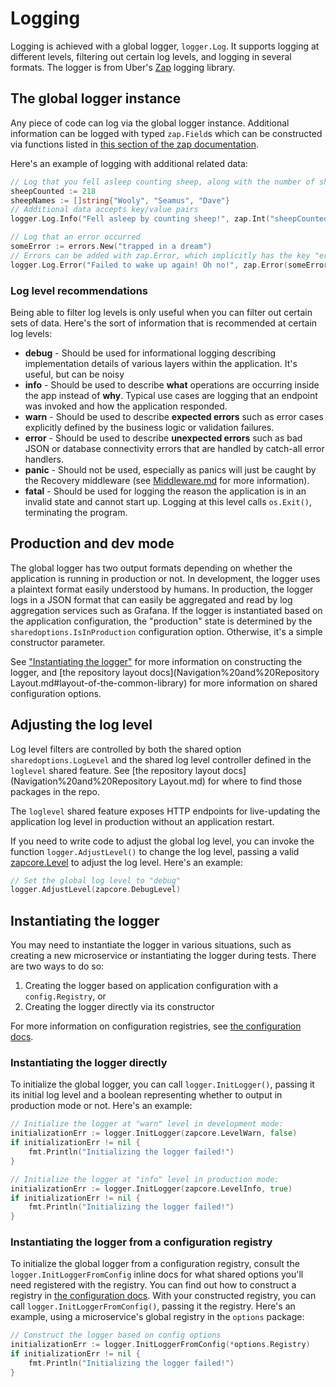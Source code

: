 # Logging

Logging is achieved with a global logger, `logger.Log`. It supports logging at different levels, filtering out certain
log levels, and logging in several formats. The logger is from Uber's [Zap](https://github.com/uber-go/zap) logging library.

## The global logger instance

Any piece of code can log via the global logger instance. Additional information can be logged with typed `zap.Field`s 
which can be constructed via functions listed in [this section of the zap documentation](https://pkg.go.dev/go.uber.org/zap#Field).

Here's an example of logging with additional related data:

```go
// Log that you fell asleep counting sheep, along with the number of sheep counted and some of the sheep's names
sheepCounted := 218
sheepNames := []string{"Wooly", "Seamus", "Dave"}
// Additional data accepts key/value pairs
logger.Log.Info("Fell asleep by counting sheep!", zap.Int("sheepCounted", sheepCounted), zap.Strings("sheepNames", sheepNames))

// Log that an error occurred
someError := errors.New("trapped in a dream")
// Errors can be added with zap.Error, which implicitly has the key "error". zap.NamedError can log an error with a different key.
logger.Log.Error("Failed to wake up again! Oh no!", zap.Error(someError))
```

### Log level recommendations

Being able to filter log levels is only useful when you can filter out certain sets of data. Here's the sort of information
that is recommended at certain log levels:

* **debug** - Should be used for informational logging describing implementation details of various layers within the application. It's useful, but can be noisy
* **info** - Should be used to describe **what** operations are occurring inside the app instead of **why**. Typical use cases are logging that an endpoint was invoked and how the application responded.
* **warn** - Should be used to describe **expected errors** such as error cases explicitly defined by the business logic or validation failures.
* **error** - Should be used to describe **unexpected errors** such as bad JSON or database connectivity errors that are handled by catch-all error handlers.
* **panic** - Should not be used, especially as panics will just be caught by the Recovery middleware (see [Middleware.md](Middleware.md#recovery-middleware) for more information).
* **fatal** - Should be used for logging the reason the application is in an invalid state and cannot start up. Logging at this level calls `os.Exit()`, terminating the program.


## Production and dev mode

The global logger has two output formats depending on whether the application is running in production or not. In development, 
the logger uses a plaintext format easily understood by humans. In production, the logger logs in a JSON format that can
easily be aggregated and read by log aggregation services such as Grafana. If the logger is instantiated based on the application
configuration, the "production" state is determined by the `sharedoptions.IsInProduction` configuration option. Otherwise, it's a
simple constructor parameter. 

See ["Instantiating the logger"](#instantiating-the-logger) for more information on constructing the
logger, and [the repository layout docs](Navigation%20and%20Repository Layout.md#layout-of-the-common-library) 
for more information on shared configuration options.

## Adjusting the log level

Log level filters are controlled by both the shared option `sharedoptions.LogLevel` and the shared log level controller defined in the `loglevel` shared feature.
See [the repository layout docs](Navigation%20and%20Repository Layout.md) for where to find those packages in the repo.

The `loglevel` shared feature exposes HTTP endpoints for live-updating the application log level in production without an application restart.

If you need to write code to adjust the global log level, you can invoke the function `logger.AdjustLevel()` to change the log level,
passing a valid [zapcore.Level](https://pkg.go.dev/go.uber.org/zap/zapcore@v1.26.0#Level) to adjust the log level. Here's an example:

```go
// Set the global log level to "debug"
logger.AdjustLevel(zapcore.DebugLevel)
```

## Instantiating the logger

You may need to instantiate the logger in various situations, such as creating a new microservice or instantiating the logger
during tests. There are two ways to do so:

1. Creating the logger based on application configuration with a `config.Registry`, or
2. Creating the logger directly via its constructor

For more information on configuration registries, see [the configuration docs](Configuration.md#creating-a-configuration-registry-and-registering-options).

### Instantiating the logger directly

To initialize the global logger, you can call `logger.InitLogger()`, passing it its initial log level and a boolean
representing whether to output in production mode or not. Here's an example:

```go
// Initialize the logger at "warn" level in development mode:
initializationErr := logger.InitLogger(zapcore.LevelWarn, false)
if initializationErr != nil {
    fmt.Println("Initializing the logger failed!")
}

// Initialize the logger at "info" level in production mode:
initializationErr := logger.InitLogger(zapcore.LevelInfo, true)
if initializationErr != nil {
    fmt.Println("Initializing the logger failed!")
}
```

### Instantiating the logger from a configuration registry

To initialize the global logger from a configuration registry, consult the `logger.InitLoggerFromConfig` inline docs for what
shared options you'll need registered with the registry. You can find out how to construct a registry in [the configuration docs](Configuration.md#creating-a-configuration-registry-and-registering-options).
With your constructed registry, you can call `logger.InitLoggerFromConfig()`, passing it the registry. Here's an example,
using a microservice's global registry in the `options` package:

```go
// Construct the logger based on config options
initializationErr := logger.InitLoggerFromConfig(*options.Registry)
if initializationErr != nil {
	fmt.Println("Initializing the logger failed!")
}
```
